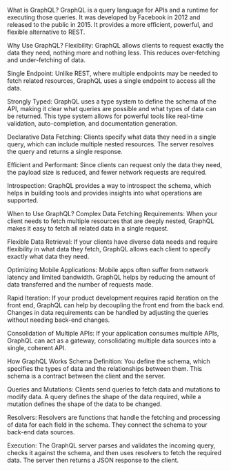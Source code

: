 What is GraphQL?
GraphQL is a query language for APIs and a runtime for executing those queries. It was developed by Facebook in 2012 and released to the public in 2015. It provides a more efficient, powerful, and flexible alternative to REST.

Why Use GraphQL?
Flexibility: GraphQL allows clients to request exactly the data they need, nothing more and nothing less. This reduces over-fetching and under-fetching of data.

Single Endpoint: Unlike REST, where multiple endpoints may be needed to fetch related resources, GraphQL uses a single endpoint to access all the data.

Strongly Typed: GraphQL uses a type system to define the schema of the API, making it clear what queries are possible and what types of data can be returned. This type system allows for powerful tools like real-time validation, auto-completion, and documentation generation.

Declarative Data Fetching: Clients specify what data they need in a single query, which can include multiple nested resources. The server resolves the query and returns a single response.

Efficient and Performant: Since clients can request only the data they need, the payload size is reduced, and fewer network requests are required.

Introspection: GraphQL provides a way to introspect the schema, which helps in building tools and provides insights into what operations are supported.

When to Use GraphQL?
Complex Data Fetching Requirements: When your client needs to fetch multiple resources that are deeply nested, GraphQL makes it easy to fetch all related data in a single request.

Flexible Data Retrieval: If your clients have diverse data needs and require flexibility in what data they fetch, GraphQL allows each client to specify exactly what data they need.

Optimizing Mobile Applications: Mobile apps often suffer from network latency and limited bandwidth. GraphQL helps by reducing the amount of data transferred and the number of requests made.

Rapid Iteration: If your product development requires rapid iteration on the front end, GraphQL can help by decoupling the front end from the back end. Changes in data requirements can be handled by adjusting the queries without needing back-end changes.

Consolidation of Multiple APIs: If your application consumes multiple APIs, GraphQL can act as a gateway, consolidating multiple data sources into a single, coherent API.

How GraphQL Works
Schema Definition: You define the schema, which specifies the types of data and the relationships between them. This schema is a contract between the client and the server.

Queries and Mutations: Clients send queries to fetch data and mutations to modify data. A query defines the shape of the data required, while a mutation defines the shape of the data to be changed.

Resolvers: Resolvers are functions that handle the fetching and processing of data for each field in the schema. They connect the schema to your back-end data sources.

Execution: The GraphQL server parses and validates the incoming query, checks it against the schema, and then uses resolvers to fetch the required data. The server then returns a JSON response to the client.